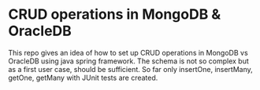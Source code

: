 # CRUD operations in MongoDB & OracleDB
This repo gives an idea of how to set up CRUD operations in MongoDB vs OracleDB using java spring framework. The schema is not so complex but as a first user case, should be sufficient. 
So far only insertOne, insertMany, getOne, getMany with JUnit tests are created. 